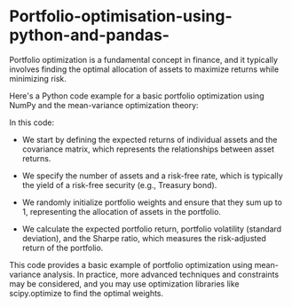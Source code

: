 # Portfolio-optimisation-using-python-and-pandas-
Portfolio optimization is a fundamental concept in finance, and it typically involves finding the optimal allocation of assets to maximize returns while minimizing risk. 

Here's a Python code example for a basic portfolio optimization using NumPy and the mean-variance optimization theory:


In this code:

   * We start by defining the expected returns of individual assets and the covariance matrix, which represents the relationships between asset returns.

   * We specify the number of assets and a risk-free rate, which is typically the yield of a risk-free security (e.g., Treasury bond).

   * We randomly initialize portfolio weights and ensure that they sum up to 1, representing the allocation of assets in the portfolio.

  *  We calculate the expected portfolio return, portfolio volatility (standard deviation), and the Sharpe ratio, which measures the risk-adjusted return of the portfolio.

This code provides a basic example of portfolio optimization using mean-variance analysis. In practice, more advanced techniques and constraints may be considered, and you may use optimization libraries like scipy.optimize to find the optimal weights.


